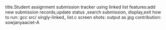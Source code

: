 title.Student assignment submission tracker using linked list features:add new submission records,update status ,search submission, display,exit
how to run: gcc src/ singly-linked_ list.c
screen shots: output as jpg contribution: sowjanyaaciet-A
